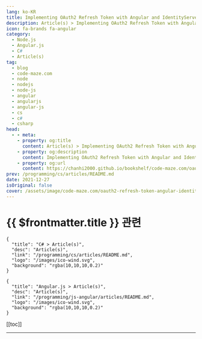 ```yaml
---
lang: ko-KR
title: Implementing OAuth2 Refresh Token with Angular and IdentityServer4
description: Article(s) > Implementing OAuth2 Refresh Token with Angular and IdentityServer4
icon: fa-brands fa-angular
category: 
  - Node.js
  - Angular.js
  - C#
  - Article(s)
tag: 
  - blog
  - code-maze.com
  - node
  - nodejs
  - node-js
  - angular
  - angularjs
  - angular-js
  - cs
  - c#
  - csharp
head:  
  - - meta:
    - property: og:title
      content: Article(s) > Implementing OAuth2 Refresh Token with Angular and IdentityServer4
    - property: og:description
      content: Implementing OAuth2 Refresh Token with Angular and IdentityServer4
    - property: og:url
      content: https://chanhi2000.github.io/bookshelf/code-maze.com/oauth2-refresh-token-angular-identityserver4.html
prev: /programming/cs/articles/README.md
date: 2021-12-27
isOriginal: false
cover: /assets/image/code-maze.com/oauth2-refresh-token-angular-identityserver4/banner.png
---
```


# {{ $frontmatter.title }} 관련

```component VPCard
{
  "title": "C# > Article(s)",
  "desc": "Article(s)",
  "link": "/programming/cs/articles/README.md",
  "logo": "/images/ico-wind.svg",
  "background": "rgba(10,10,10,0.2)"
}
```

```component VPCard
{
  "title": "Angular.js > Article(s)",
  "desc": "Article(s)",
  "link": "/programming/js-angular/articles/README.md",
  "logo": "/images/ico-wind.svg",
  "background": "rgba(10,10,10,0.2)"
}
```

[[toc]]

---

<SiteInfo
  name="Implementing OAuth2 Refresh Token with Angular and IdentityServer4"
  desc="Let's learn how to implement the OAuth2 refresh token with the angular application and IdentityServer4 as our authorization server app."
  url="https://code-maze.com/oauth2-refresh-token-angular-identityserver4/"
  logo="/assets/image/code-maze.com/favicon.png"
  preview="/assets/image/code-maze.com/oauth2-refresh-token-angular-identityserver4/banner.png"/>

<!-- TODO: 작성 -->
